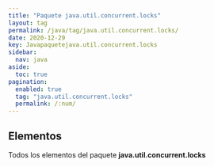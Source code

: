 ```yaml
---
title: "Paquete java.util.concurrent.locks"
layout: tag
permalink: /java/tag/java.util.concurrent.locks/
date: 2020-12-29
key: Javapaquetejava.util.concurrent.locks
sidebar: 
  nav: java
aside: 
  toc: true
pagination: 
  enabled: true
  tag: "java.util.concurrent.locks"
  permalink: /:num/
---
```


<h2>Elementos</h2>
Todos los elementos del paquete <strong>java.util.concurrent.locks</strong>
